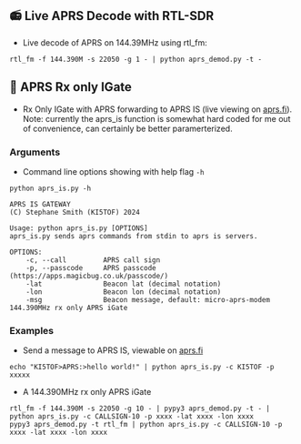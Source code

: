 

## :radio: Live APRS Decode with RTL-SDR

* Live decode of APRS on 144.39MHz using rtl_fm:
```
rtl_fm -f 144.390M -s 22050 -g 1 - | python aprs_demod.py -t -
```

## :satellite: APRS Rx only IGate

* Rx Only IGate with APRS forwarding to APRS IS (live viewing on [aprs.fi](https://aprs.fi/)).
Note: currently the aprs_is function is somewhat hard coded for me out of convenience, can certainly be better paramerterized.

### Arguments

* Command line options showing with help flag ```-h```
```
python aprs_is.py -h
```
```
APRS IS GATEWAY
(C) Stephane Smith (KI5TOF) 2024

Usage: python aprs_is.py [OPTIONS]
aprs_is.py sends aprs commands from stdin to aprs is servers.

OPTIONS:
    -c, --call         APRS call sign
    -p, --passcode     APRS passcode (https://apps.magicbug.co.uk/passcode/)
    -lat               Beacon lat (decimal notation)
    -lon               Beacon lon (decimal notation)
    -msg               Beacon message, default: micro-aprs-modem 144.390MHz rx only APRS iGate
```

### Examples

* Send a message to APRS IS, viewable on [aprs.fi](https://aprs.fi/)
```
echo "KI5TOF>APRS:>hello world!" | python aprs_is.py -c KI5TOF -p xxxxx
```

* A 144.390MHz rx only APRS iGate
```
rtl_fm -f 144.390M -s 22050 -g 10 - | pypy3 aprs_demod.py -t - | python aprs_is.py -c CALLSIGN-10 -p xxxx -lat xxxx -lon xxxx
pypy3 aprs_demod.py -t rtl_fm | python aprs_is.py -c CALLSIGN-10 -p xxxx -lat xxxx -lon xxxx
```
